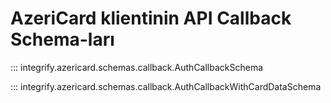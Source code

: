 # AzeriCard klientinin API Callback Schema-ları

::: integrify.azericard.schemas.callback.AuthCallbackSchema

::: integrify.azericard.schemas.callback.AuthCallbackWithCardDataSchema
